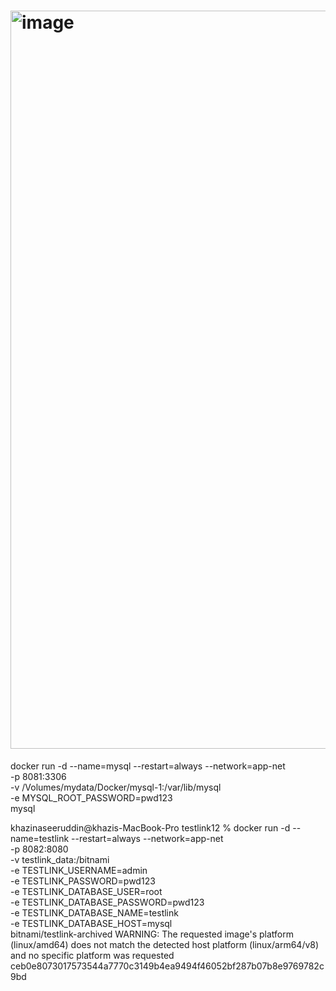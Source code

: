 # <img width="1181" alt="image" src="https://github.com/khazidevops/testlink/assets/150345653/9edc5af5-95c7-4af3-a408-3edc6dd4f37e">


docker run -d --name=mysql --restart=always --network=app-net \
    -p 8081:3306 \
    -v /Volumes/mydata/Docker/mysql-1:/var/lib/mysql \
    -e MYSQL_ROOT_PASSWORD=pwd123 \
    mysql

    

    

khazinaseeruddin@khazis-MacBook-Pro testlink12 % docker run -d --name=testlink --restart=always --network=app-net \
    -p 8082:8080 \
    -v testlink_data:/bitnami \
    -e TESTLINK_USERNAME=admin \
    -e TESTLINK_PASSWORD=pwd123 \
    -e TESTLINK_DATABASE_USER=root \
    -e TESTLINK_DATABASE_PASSWORD=pwd123 \
    -e TESTLINK_DATABASE_NAME=testlink \
    -e TESTLINK_DATABASE_HOST=mysql \
    bitnami/testlink-archived
WARNING: The requested image's platform (linux/amd64) does not match the detected host platform (linux/arm64/v8) and no specific platform was requested
ceb0e8073017573544a7770c3149b4ea9494f46052bf287b07b8e9769782c9bd

